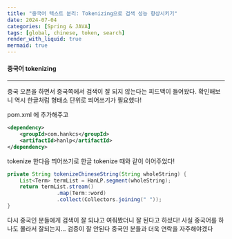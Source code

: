 ```yaml
---
title: "중국어 텍스트 분리: Tokenizing으로 검색 성능 향상시키기"
date: 2024-07-04
categories: [Spring & JAVA]
tags: [global, chinese, token, search]
render_with_liquid: true
mermaid: true
---
```

#### 중국어 tokenizing
---
중국 오픈을 하면서 중국쪽에서 검색이 잘 되지 않는다는 피드백이 들어왔다. 확인해보니 역시 한글처럼 형태소 단위로 띄어쓰기가 필요했다!

pom.xml 에 추가해주고
```xml
<dependency>
    <groupId>com.hankcs</groupId>
    <artifactId>hanlp</artifactId>
</dependency>
```

tokenize 한다음 띄어쓰기로 한글 tokenize 때와 같이 이어주었다!

```java
private String tokenizeChineseString(String wholeString) {
	List<Term> termList = HanLP.segment(wholeString);
    return termList.stream()
                .map(Term::word)
                .collect(Collectors.joining(" "));
}
```

다시 중국인 분들에게 검색이 잘 되냐고 여줘봤더니 잘 된다고 하셨다! 사실 중국어를 하나도 몰라서 잘되는지... 검증이 잘 안된다 중국인 분들과 더욱 연락을 자주해야겠다
